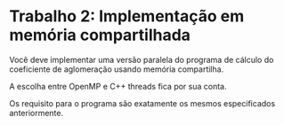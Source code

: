 # Trabalho 2: Implementação em memória compartilhada
Você deve implementar uma versão paralela do programa de cálculo do coeficiente de aglomeração usando memória compartilha.

A escolha entre OpenMP e C++ threads fica por sua conta.

Os requisito para o programa são exatamente os mesmos especificados anteriormente.

